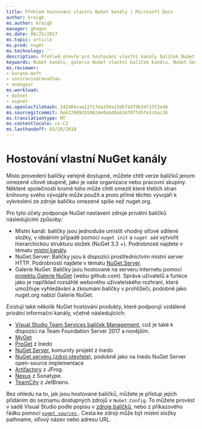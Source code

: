 ```yaml
---
title: Přehled hostování vlastní NuGet kanály | Microsoft Docs
author: kraigb
ms.author: kraigb
manager: ghogen
ms.date: 08/25/2017
ms.topic: article
ms.prod: nuget
ms.technology: ''
description: Přehled otevře pro hostování vlastní kanály balíček NuGet nebo Galerie místně nebo vzdáleně.
keywords: NuGet kanálu, galerie NuGet vlastní balíček kanálu, NuGet.Server
ms.reviewer:
- karann-msft
- unniravindranathan
- anangaur
ms.workload:
- dotnet
- aspnet
ms.openlocfilehash: 242404caa12f17ea359a13d574379b34f13f2e40
ms.sourcegitcommit: beb229893559824e8abd6ab16707fd5fe1c6ac26
ms.translationtype: MT
ms.contentlocale: cs-CZ
ms.lasthandoff: 03/28/2018
---
```

# <a name="hosting-your-own-nuget-feeds"></a>Hostování vlastní NuGet kanály

Místo provedení balíčky veřejně dostupné, můžete chtít verze balíčků jenom omezené cílové skupině, jako je vaše organizace nebo pracovní skupiny. Některé společnosti kromě toho může chtít omezit které třetích stran knihovny svého vývojáře může použít a proto přímé těchto vývojáři k vykreslení ze zdroje balíčku omezené spíše než nuget.org.

Pro tyto účely podporuje NuGet nastavení zdroje privátní balíčků následujícími způsoby:

- Místní kanál: balíčky jsou jednoduše umístit vhodný síťové sdílené složky, v ideálním případě pomocí `nuget init` a `nuget add` vytvořit hierarchickou strukturu složek (NuGet 3.3 +). Podrobnosti najdete v tématu [místní kanály](../hosting-packages/local-feeds.md).
- NuGet.Server: Balíčky jsou k dispozici prostřednictvím místní server HTTP. Podrobnosti najdete v tématu [NuGet.Server](../hosting-packages/nuget-server.md).
- Galerie NuGet: Balíčky jsou hostované na serveru Internetu pomocí [projektu Galerie NuGet](https://github.com/NuGet/NuGetGallery#build-and-run-the-gallery-in-arbitrary-number-easy-steps) (webu github.com). Správa uživatelů a funkce jako je například rozsáhlé webového uživatelského rozhraní, která umožňuje vyhledávání a zkoumání balíčky v prohlížeči, podobně jako nuget.org nabízí Galerie NuGet.

Existují také několik NuGet hostování produkty, které podporují vzdálené privátní informační kanály, včetně následujících:

- [Visual Studio Team Services balíček Management](https://www.visualstudio.com/docs/package/nuget/publish), což je také k dispozici na Team Foundation Server 2017 a novějším.
- [MyGet](http://myget.org)
- [ProGet](http://inedo.com/proget) z Inedo
- [NuGet Server](http://nugetserver.net/), komunity projekt z Inedo
- [NuGet serveru (zdroj otevřete)](http://nuget-server.net), podobně jako na Inedo NuGet Server open-source implementace
- [Artifactory](https://www.jfrog.com/artifactory/) z JFrog.
- [Nexus](http://www.sonatype.org/nexus/) z Sonatype.
- [TeamCity](https://www.jetbrains.com/teamcity/) z JetBrains.

Bez ohledu na to, jak jsou hostované balíčků, můžete je přístup jejich přidáním do seznamu dostupných zdrojů v `NuGet.Config`. To můžete provést v sadě Visual Studio podle popisu v [zdroje balíčků](../tools/package-manager-ui.md#package-sources), nebo z příkazového řádku pomocí [ `nuget sources` ](../tools/cli-ref-sources.md). Cesta ke zdroji může být místní složky pathname, síťový název nebo adresu URL.
